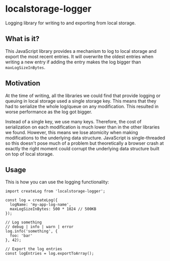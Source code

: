 # localstorage-logger
Logging library for writing to and exporting from local storage.

## What is it?

This JavaScript library provides a mechanism to log to local storage and export the most recent entries. It will overwrite the oldest entries when writing a new entry if adding the entry makes the log bigger than `maxLogSizeInBytes`.

## Motivation
At the time of writing, all the libraries we could find that provide logging or queuing in local storage used a single storage key. This means that they had to serialize the whole log/queue on any modification. This resulted in worse performance as the log got bigger.

Instead of a single key, we use many keys. Therefore, the cost of serialization on each modification is much lower than in the other libraries we found. However, this means we lose atomicity when making modifications to the underlying data structure. JavaScript is single-threaded so this doesn't pose much of a problem but theoretically a browser crash at exactly the right moment could corrupt the underlying data structure built on top of local storage.

## Usage

This is how you can use the logging functionality:

```
import createLog from 'localstorage-logger';

const log = createLog({
  logName: 'my-app-log-name',
  maxLogSizeInBytes: 500 * 1024 // 500KB
});

// Log something
// debug | info | warn | error
log.info('something', {
  foo: 'bar'
}, 42);

// Export the log entries
const logEntries = log.exportToArray();
```
